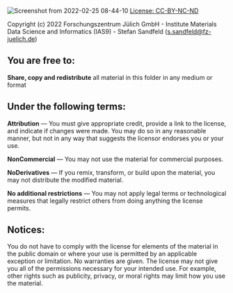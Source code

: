 ![Screenshot from 2022-02-25 08-44-10](https://user-images.githubusercontent.com/89833997/155675415-5dae0512-51ba-4691-b6fb-340b5b8b8890.png)
[License: CC-BY-NC-ND](https://creativecommons.org/licenses/by-nc-nd/4.0/)

Copyright (c) 2022 Forschungszentrum Jülich GmbH - Institute Materials Data 
Science and Informatics (IAS9) - Stefan Sandfeld (s.sandfeld@fz-juelich.de)

## You are free to:
**Share, copy and redistribute** all material in this folder in any medium or format

## Under the following terms:
**Attribution** — You must give appropriate credit, provide a link to the license, and indicate if changes were made. You may do so in any reasonable manner, but not in any way that suggests the licensor endorses you or your use.

**NonCommercial** — You may not use the material for commercial purposes.

**NoDerivatives** — If you remix, transform, or build upon the material, you may not distribute the modified material.

**No additional restrictions** — You may not apply legal terms or technological measures that legally restrict others from doing anything the license permits.

## Notices:
You do not have to comply with the license for elements of the material in the public domain or where your use is permitted by an applicable exception or limitation.
No warranties are given. The license may not give you all of the permissions necessary for your intended use. For example, other rights such as publicity, privacy, or moral rights may limit how you use the material.
